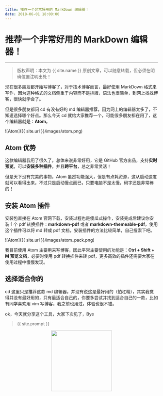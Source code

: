 ```yaml
---
title: 推荐一个非常好用的 MarkDown 编辑器！
date: 2018-06-01 18:00:00
---
```

# 推荐一个非常好用的 MarkDown 编辑器！
***
> 版权声明：本文为 {{ site.name }} 原创文章，可以随意转载，但必须在明确位置注明出处！

现在很多朋友都开始写博客了，对于技术博客而言，最好使用 MarkDown 格式来写作，因为这种格式的文档侧重于内容而不是排版，语法也很简单，到网上找找博客，很快就学会了。

但是很多朋友都问 cd 有没有好的 md 编辑器推荐，因为网上的编辑器太多了，不知道选择哪个好点。那么今天 cd 就给大家推荐一个，可能很多朋友都在用了，这个编辑器就是：**Atom**。

![Atom]({{ site.url }}/images/atom.png)

## Atom 优势
这款编辑器我用了很久了，总体来说非常好用，它是 GitHub 官方出品，支持**实时预览**，可以**安装多种插件**，并且**跨平台**，总之非常灵活！

但是天下没有完美的事物，Atom 虽然功能强大，但是有点耗资源，这从启动速度就可以看得出来，不过只是启动慢点而已，只要电脑不是太慢，码字还是非常棒的！

## 安装 Atom 插件
安装包直接在 Atom 官网下载，安装过程也是傻瓜式操作，安装完成后建议你安装 1 个 pdf 转换插件：**markdown-pdf** 或者 **markdown-themeable-pdf**，使用这个插件可以将 md 转成 pdf 文档，安装插件的方法比较简单，自己搜索下吧。

![Atom]({{ site.url }}/images/atom_pack.png)

我目前使用 Atom 主要用来写博客，因此平常主要使用的功能是：**Ctrl + Shift + M 预览文档**，必要时使用 pdf 转换插件来转 pdf，更多高效的插件还需要大家在使用过程中慢慢发现。

## 选择适合你的
cd 这里只是推荐这款 md 编辑器，并没有说这是最好用的（怕杠精），其实我觉得并没有最好用的，只有最适合自己的，你要多尝试并找到适合自己的一款，比如有同学喜欢用 vim 写博客，我之前也用过，体验也很不错。

ok，今天就分享这个工具，大家下次见了，Bye
> {{ site.prompt }}

<div  align="center">
<img src="{{ site.url }}/images/wechart.jpg" width = "200" height = "200"/>
